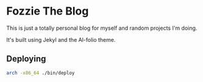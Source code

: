 # Fozzie The Blog

This is just a totally personal blog for myself and random projects I'm doing.

It's built using Jekyl and the Al-folio theme.

## Deploying

```sh
arch -x86_64 ./bin/deploy
```
